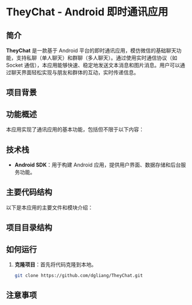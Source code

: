 # **TheyChat - Android 即时通讯应用**

## **简介**

**TheyChat** 是一款基于 Android 平台的即时通讯应用，模仿微信的基础聊天功能，支持私聊（单人聊天）和群聊（多人聊天）。通过使用实时通信协议（如 Socket 通信），本应用能够快速、稳定地发送文本消息和图片消息。用户可以通过聊天界面轻松实现与朋友和群体的互动，实时传递信息。

## **项目背景**


## **功能概述**

本应用实现了通讯应用的基本功能，包括但不限于以下内容：

## **技术栈**

- **Android SDK**：用于构建 Android 应用，提供用户界面、数据存储和后台服务功能。

## **主要代码结构**

以下是本应用的主要文件和模块介绍：

## **项目目录结构**


## **如何运行**

1. **克隆项目**：首先将代码克隆到本地。
   ```bash
   git clone https://github.com/dgliang/TheyChat.git
   ```

## **注意事项**